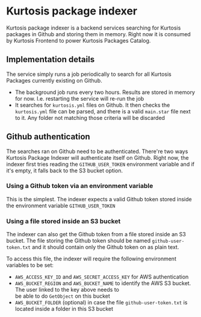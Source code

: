 Kurtosis package indexer
========================

Kurtosis package indexer is a backend services searching for Kurtosis packages in Github and storing them in memory.
Right now it is consumed by Kurtosis Frontend to power Kurtosis Packages Catalog.

Implementation details
----------------------

The service simply runs a job periodically to search for all Kurtosis Packages currently existing on Github.
- The background job runs every two hours. Results are stored in memory for now. I.e. restarting the service will re-run the job
- It searches for `kurtosis.yml` files on Github. It then checks the `kurtosis.yml` file can be parsed, and there is a valid `main.star` file next to it. Any folder not matching those criteria will be discarded

Github authentication
---------------------

The searches ran on Github need to be authenticated. There're two ways Kurtosis Package Indexer will authenticate itself
on Github.
Right now, the indexer first tries reading the `GITHUB_USER_TOKEN` environment variable and if it's empty, it falls back
to the S3 bucket option.

### Using a Github token via an environment variable
This is the simplest. The indexer expects a valid Github token stored inside the environment variable `GITHUB_USER_TOKEN`

### Using a file stored inside an S3 bucket
The indexer can also get the Github token from a file stored inside an S3 bucket.
The file storing the Github token should be named `github-user-token.txt` and it should contain only the Github token 
on as plain text.

To access this file, the indexer will require the following environment variables to be set:
- `AWS_ACCESS_KEY_ID` and `AWS_SECRET_ACCESS_KEY` for AWS authentication
- `AWS_BUCKET_REGION` and `AWS_BUCKET_NAME` to identify the AWS S3 bucket. The user linked to the key above needs to  
be able to do `GetObject` on this bucket
- `AWS_BUCKET_FOLDER` (optional) in case the file `github-user-token.txt` is located inside a folder in this S3 bucket

